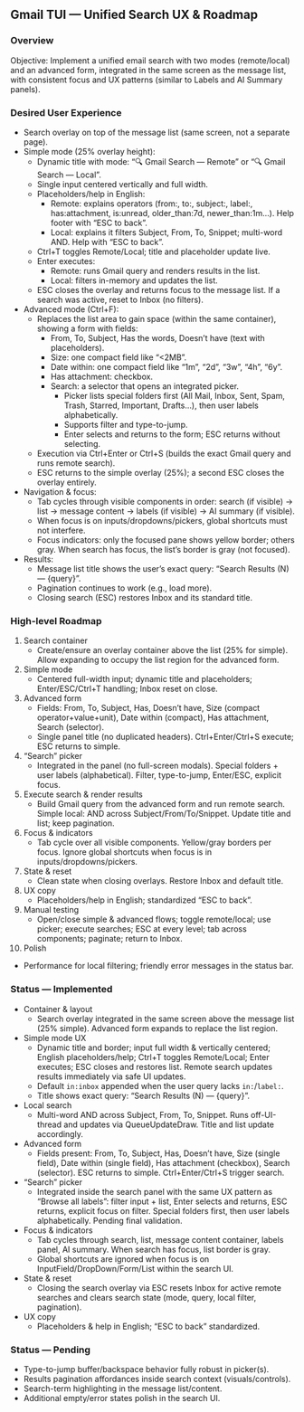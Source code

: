 ## Gmail TUI — Unified Search UX & Roadmap

### Overview
Objective: Implement a unified email search with two modes (remote/local) and an advanced form, integrated in the same screen as the message list, with consistent focus and UX patterns (similar to Labels and AI Summary panels).

### Desired User Experience
- Search overlay on top of the message list (same screen, not a separate page).
- Simple mode (25% overlay height):
  - Dynamic title with mode: “🔍 Gmail Search — Remote” or “🔍 Gmail Search — Local”.
  - Single input centered vertically and full width.
  - Placeholders/help in English:
    - Remote: explains operators (from:, to:, subject:, label:, has:attachment, is:unread, older_than:7d, newer_than:1m…). Help footer with “ESC to back”.
    - Local: explains it filters Subject, From, To, Snippet; multi-word AND. Help with “ESC to back”.
  - Ctrl+T toggles Remote/Local; title and placeholder update live.
  - Enter executes:
    - Remote: runs Gmail query and renders results in the list.
    - Local: filters in-memory and updates the list.
  - ESC closes the overlay and returns focus to the message list. If a search was active, reset to Inbox (no filters).
- Advanced mode (Ctrl+F):
  - Replaces the list area to gain space (within the same container), showing a form with fields:
    - From, To, Subject, Has the words, Doesn’t have (text with placeholders).
    - Size: one compact field like “<2MB”.
    - Date within: one compact field like “1m”, “2d”, “3w”, “4h”, “6y”.
    - Has attachment: checkbox.
    - Search: a selector that opens an integrated picker.
      - Picker lists special folders first (All Mail, Inbox, Sent, Spam, Trash, Starred, Important, Drafts…), then user labels alphabetically.
      - Supports filter and type-to-jump.
      - Enter selects and returns to the form; ESC returns without selecting.
  - Execution via Ctrl+Enter or Ctrl+S (builds the exact Gmail query and runs remote search).
  - ESC returns to the simple overlay (25%); a second ESC closes the overlay entirely.
- Navigation & focus:
  - Tab cycles through visible components in order: search (if visible) → list → message content → labels (if visible) → AI summary (if visible).
  - When focus is on inputs/dropdowns/pickers, global shortcuts must not interfere.
  - Focus indicators: only the focused pane shows yellow border; others gray. When search has focus, the list’s border is gray (not focused).
- Results:
  - Message list title shows the user’s exact query: “Search Results (N) — {query}”.
  - Pagination continues to work (e.g., load more).
  - Closing search (ESC) restores Inbox and its standard title.

### High-level Roadmap
1) Search container
   - Create/ensure an overlay container above the list (25% for simple). Allow expanding to occupy the list region for the advanced form.
2) Simple mode
   - Centered full-width input; dynamic title and placeholders; Enter/ESC/Ctrl+T handling; Inbox reset on close.
3) Advanced form
   - Fields: From, To, Subject, Has, Doesn’t have, Size (compact operator+value+unit), Date within (compact), Has attachment, Search (selector).
   - Single panel title (no duplicated headers). Ctrl+Enter/Ctrl+S execute; ESC returns to simple.
4) “Search” picker
   - Integrated in the panel (no full-screen modals). Special folders + user labels (alphabetical). Filter, type-to-jump, Enter/ESC, explicit focus.
5) Execute search & render results
   - Build Gmail query from the advanced form and run remote search. Simple local: AND across Subject/From/To/Snippet. Update title and list; keep pagination.
6) Focus & indicators
   - Tab cycle over all visible components. Yellow/gray borders per focus. Ignore global shortcuts when focus is in inputs/dropdowns/pickers.
7) State & reset
   - Clean state when closing overlays. Restore Inbox and default title.
8) UX copy
   - Placeholders/help in English; standardized “ESC to back”.
9) Manual testing
   - Open/close simple & advanced flows; toggle remote/local; use picker; execute searches; ESC at every level; tab across components; paginate; return to Inbox.
10) Polish
   - Performance for local filtering; friendly error messages in the status bar.

### Status — Implemented
- Container & layout
  - Search overlay integrated in the same screen above the message list (25% simple). Advanced form expands to replace the list region.
- Simple mode UX
  - Dynamic title and border; input full width & vertically centered; English placeholders/help; Ctrl+T toggles Remote/Local; Enter executes; ESC closes and restores list. Remote search updates results immediately via safe UI updates.
  - Default `in:inbox` appended when the user query lacks `in:`/`label:`.
  - Title shows exact query: “Search Results (N) — {query}”.
- Local search
  - Multi-word AND across Subject, From, To, Snippet. Runs off-UI-thread and updates via QueueUpdateDraw. Title and list update accordingly.
- Advanced form
  - Fields present: From, To, Subject, Has, Doesn’t have, Size (single field), Date within (single field), Has attachment (checkbox), Search (selector). ESC returns to simple. Ctrl+Enter/Ctrl+S trigger search.
- “Search” picker
  - Integrated inside the search panel with the same UX pattern as “Browse all labels”: filter input + list, Enter selects and returns, ESC returns, explicit focus on filter. Special folders first, then user labels alphabetically. Pending final validation.
- Focus & indicators
  - Tab cycles through search, list, message content container, labels panel, AI summary. When search has focus, list border is gray.
  - Global shortcuts are ignored when focus is on InputField/DropDown/Form/List within the search UI.
- State & reset
  - Closing the search overlay via ESC resets Inbox for active remote searches and clears search state (mode, query, local filter, pagination).
- UX copy
  - Placeholders & help in English; “ESC to back” standardized.

### Status — Pending
- Type-to-jump buffer/backspace behavior fully robust in picker(s).
- Results pagination affordances inside search context (visuals/controls).
- Search-term highlighting in the message list/content.
- Additional empty/error states polish in the search UI.


